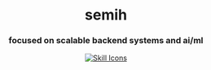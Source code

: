 <h1 align="center">semih</h1>
<h3 align="center" font-weight="bold">focused on scalable backend systems and ai/ml</h3>
<div align="center">
  <a href="https://skillicons.dev/icons?i=typescript,golang,python,docker,nodejs,postgres,aws,redis,rabbitmq,fastapi&perline=6">
    <img src="https://skillicons.dev/icons?i=typescript,golang,python,expressjs,nest,docker,nodejs,postgres,aws,redis,rabbitmq,fastapi&perline=6" alt="Skill Icons">
  </a>
</div>
